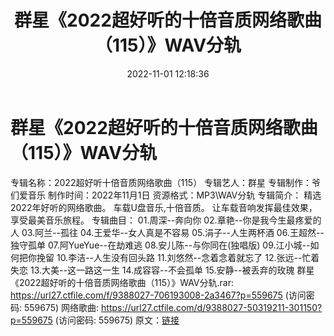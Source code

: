 ﻿---
title: 群星《2022超好听的十倍音质网络歌曲（115）》WAV分轨
date: 2022-11-01 12:18:36
categories: WAV车载音乐、镜像
tags: 华语中文
---
# 群星《2022超好听的十倍音质网络歌曲（115）》WAV分轨

专辑名称：2022超好听十倍音质网络歌曲（115）
专辑艺人：群星
专辑制作：爷们爱音乐
制作时间：2022年11月1日
资源格式：MP3\WAV分轨
专辑简介：
精选2022年好听的网络歌曲。
车载U盘音乐,十倍音质。
让车载音响发挥最佳效果，享受最美音乐旅程。
专辑曲目：
01.周深--奔向你
02.章艳--你是我今生最疼爱的人
03.阿兰--孤往
04.王爱华--女人真是不容易
05.涓子--人生两杯酒
06.王超然--独守孤单
07.阿YueYue--在劫难逃
08.安儿陈--与你同在(独唱版)
09.江小城--如何把你挽留
10.李洁--人生没有回头路
11.刘悠然--念着念着就忘了
12.张远--忙着失恋
13.大美--这一路这一生
14.成容容--不会孤单
15.安静--被丢弃的玫瑰
群星《2022超好听的十倍音质网络歌曲（115）》WAV分轨.rar: https://url27.ctfile.com/f/9388027-706193008-2a3467?p=559675
(访问密码: 559675)
网络歌曲: https://url27.ctfile.com/d/9388027-50319211-301150?p=559675
(访问密码: 559675)
原文：[链接](https://blog.sina.com.cn/s/blog_1647c7e760103104l.html)